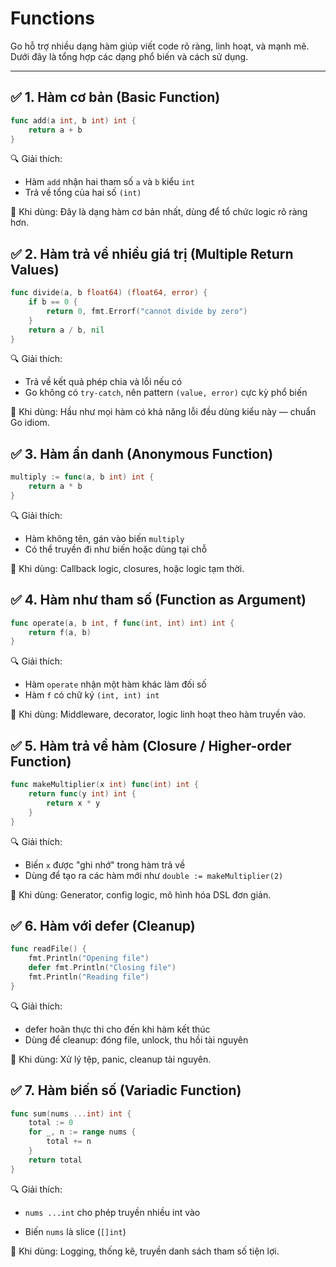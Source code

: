 # Functions

Go hỗ trợ nhiều dạng hàm giúp viết code rõ ràng, linh hoạt, và mạnh mẽ. Dưới đây là tổng hợp các dạng phổ biến và cách sử dụng.

---

## ✅ 1. Hàm cơ bản (Basic Function)

```go
func add(a int, b int) int {
    return a + b
}
```

🔍 Giải thích:

+ Hàm `add` nhận hai tham số `a` và `b` kiểu `int`
+ Trả về tổng của hai số `(int)`

🎯 Khi dùng: Đây là dạng hàm cơ bản nhất, dùng để tổ chức logic rõ ràng hơn.

## ✅ 2. Hàm trả về nhiều giá trị (Multiple Return Values)

```go
func divide(a, b float64) (float64, error) {
    if b == 0 {
        return 0, fmt.Errorf("cannot divide by zero")
    }
    return a / b, nil
}
```

🔍 Giải thích:

+ Trả về kết quả phép chia và lỗi nếu có
+ Go không có `try-catch`, nên pattern `(value, error)` cực kỳ phổ biến

🎯 Khi dùng: Hầu như mọi hàm có khả năng lỗi đều dùng kiểu này — chuẩn Go idiom.

## ✅ 3. Hàm ẩn danh (Anonymous Function)

```go
multiply := func(a, b int) int {
    return a * b
}
```

🔍 Giải thích:

+ Hàm không tên, gán vào biến `multiply`
+ Có thể truyền đi như biến hoặc dùng tại chỗ

🎯 Khi dùng: Callback logic, closures, hoặc logic tạm thời.

## ✅ 4. Hàm như tham số (Function as Argument)

```go
func operate(a, b int, f func(int, int) int) int {
    return f(a, b)
}
```

🔍 Giải thích:

+ Hàm `operate` nhận một hàm khác làm đối số
+ Hàm `f` có chữ ký `(int, int) int`

🎯 Khi dùng: Middleware, decorator, logic linh hoạt theo hàm truyền vào.

## ✅ 5. Hàm trả về hàm (Closure / Higher-order Function)

```go
func makeMultiplier(x int) func(int) int {
    return func(y int) int {
        return x * y
    }
}
```

🔍 Giải thích:

+ Biến `x` được "ghi nhớ" trong hàm trả về
+ Dùng để tạo ra các hàm mới như `double := makeMultiplier(2)`

🎯 Khi dùng: Generator, config logic, mô hình hóa DSL đơn giản.

## ✅ 6. Hàm với defer (Cleanup)

```go
func readFile() {
    fmt.Println("Opening file")
    defer fmt.Println("Closing file")
    fmt.Println("Reading file")
}
```

🔍 Giải thích:

+ defer hoãn thực thi cho đến khi hàm kết thúc
+ Dùng để cleanup: đóng file, unlock, thu hồi tài nguyên

🎯 Khi dùng: Xử lý tệp, panic, cleanup tài nguyên.

## ✅ 7. Hàm biến số (Variadic Function)

```go
func sum(nums ...int) int {
    total := 0
    for _, n := range nums {
        total += n
    }
    return total
}
```

🔍 Giải thích:

+ `nums ...int` cho phép truyền nhiều int vào

+ Biến `nums` là slice (`[]int`)

🎯 Khi dùng: Logging, thống kê, truyền danh sách tham số tiện lợi.